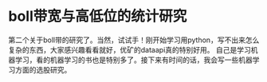# boll带宽与高低位的统计研究

第二个关于boll带的研究了。当然，试试手！刚开始学习用python，写不出来怎么复杂的东西，大家感兴趣看看就好，优矿的dataapi真的特别好用。
自己是学习机器学习，看的机器学习的书也是特别多了。接下来有时间的话，我会写一些机器学习方面的选股研究。